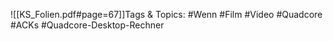 
![[KS_Folien.pdf#page=67]]Tags & Topics:
   #Wenn
   #Film
   #Video
   #Quadcore
   #ACKs
   #Quadcore-Desktop-Rechner